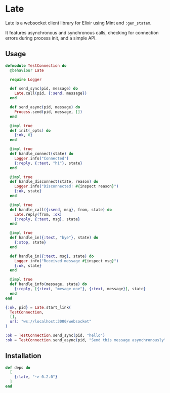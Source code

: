 # Late

Late is a websocket client library for Elixir using Mint and `:gen_statem`.

It features asynchronous and synchronous calls, checking for connection errors during process init, and a simple API.

## Usage

```elixir
defmodule TestConnection do
  @behaviour Late

  require Logger

  def send_sync(pid, message) do
    Late.call(pid, {:send, message})
  end

  def send_async(pid, message) do
    Process.send(pid, message, [])
  end

  @impl true
  def init(_opts) do
    {:ok, 0}
  end

  @impl true
  def handle_connect(state) do
    Logger.info("Connected")
    {:reply, {:text, "hi"}, state}
  end

  @impl true
  def handle_disconnect(state, reason) do
    Logger.info("Disconnected! #{inspect reason}")
    {:ok, state}
  end

  @impl true
  def handle_call({:send, msg}, from, state) do
    Late.reply(from, :ok)
    {:reply, {:text, msg}, state}
  end

  @impl true
  def handle_in({:text, "bye"}, state) do
    {:stop, state}
  end

  def handle_in({:text, msg}, state) do
    Logger.info("Received message #{inspect msg}")
    {:ok, state}
  end

  @impl true
  def handle_info(message, state) do
    {:reply, [{:text, "mesage one"}, {:text, message}], state}
  end
end

{:ok, pid} = Late.start_link(
  TestConnection,
  [],
  url: "ws://localhost:3000/websocket"
)

:ok = TestConnection.send_sync(pid, "hello")
:ok = TestConnection.send_async(pid, "Send this message asynchronously")
```

## Installation

```elixir
def deps do
  [
    {:late, "~> 0.2.0"}
  ]
end
```

